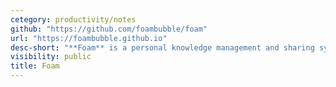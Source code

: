 ```yaml
---
cetegory: productivity/notes
github: "https://github.com/foambubble/foam"
url: "https://foambubble.github.io"
desc-short: "**Foam** is a personal knowledge management and sharing system inspired by [Roam Research](https://roamresearch.com/), built on [Visual Studio Code](https://code.visualstudio.com/) and [GitHub](https://github.com/).\n"
visibility: public
title: Foam
---
```

